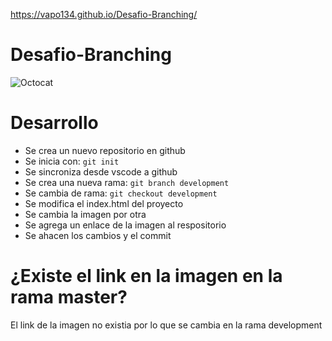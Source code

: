 https://vapo134.github.io/Desafio-Branching/
# Desafio-Branching
![Octocat](https://github.com/vapo134/Desafio-Branching/assets/162388832/edad4f14-1d4f-4b34-939e-27097bfd1a12)

# Desarrollo
+ Se crea un nuevo repositorio en github
+ Se inicia con: ```git init```
+ Se sincroniza desde vscode a github
+ Se crea una nueva rama: ```git branch development```
+ Se cambia de rama: ```git checkout development```
+ Se modifica el index.html del proyecto
+ Se cambia la imagen por otra
+ Se agrega un enlace de la imagen al respositorio
+ Se ahacen los cambios y el commit

# ¿Existe el link en la imagen en la rama master?
El link de la imagen no existia por lo que se cambia en la rama development

